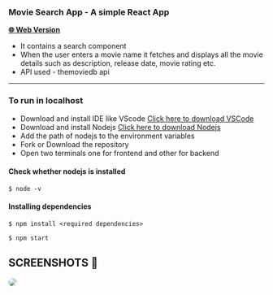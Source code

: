 ### Movie Search App - A simple React App

 **[🌐 Web Version ](https://moviedictionary.netlify.app "VISIT WEBSITE 🌐")**

- It contains a search component
- When the user enters a movie name it fetches and displays all the movie details such as description, release date, movie rating etc.
- API used - themoviedb api

---

### To run in localhost

- Download and install IDE like VScode [Click here to download VSCode](https://code.visualstudio.com/download)
- Download and install Nodejs [Click here to download Nodejs](https://nodejs.org/en/download/)
- Add the path of nodejs to the environment variables
- Fork or Download the repository
- Open two terminals one for frontend and other for backend

#### Check whether nodejs is installed

`$ node -v`

#### Installing dependencies

`$ npm install <required dependencies>`

`$ npm start`

## SCREENSHOTS 📸

<img src="https://i.ibb.co/2SJynm8/thor.png"  style="border-radius: 15px">
